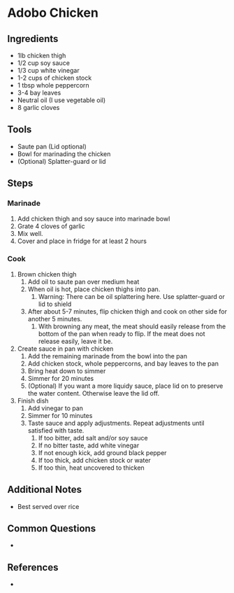 Adobo Chicken
======


## Ingredients
* 1lb chicken thigh
* 1/2 cup soy sauce
* 1/3 cup white vinegar
* 1-2 cups of chicken stock
* 1 tbsp whole peppercorn
* 3-4 bay leaves
* Neutral oil (I use vegetable oil)
* 8 garlic cloves

## Tools
* Saute pan (Lid optional)
* Bowl for marinading the chicken
* (Optional) Splatter-guard or lid

## Steps
### Marinade
1. Add chicken thigh and soy sauce into marinade bowl
1. Grate 4 cloves of garlic
1. Mix well.
1. Cover and place in fridge for at least 2 hours

### Cook
1. Brown chicken thigh
    1. Add oil to saute pan over medium heat
    1. When oil is hot, place chicken thighs into pan.
        1. Warning: There can be oil splattering here. Use splatter-guard or lid to shield
    1. After about 5-7 minutes, flip chicken thigh and cook on other side for another 5 minutes.
        1. With browning any meat, the meat should easily release from the bottom of the pan when ready to flip. If the meat does not release easily, leave it be.
1. Create sauce in pan with chicken
    1. Add the remaining marinade from the bowl into the pan
    1. Add chicken stock, whole peppercorns, and bay leaves to the pan
    1. Bring heat down to simmer
    1. Simmer for 20 minutes
    1. (Optional) If you want a more liquidy sauce, place lid on to preserve the water content. Otherwise leave the lid off.
1. Finish dish
    1. Add vinegar to pan
    1. Simmer for 10 minutes
    1. Taste sauce and apply adjustments. Repeat adjustments until satisfied with taste.
        1. If too bitter, add salt and/or soy sauce
        1. If no bitter taste, add white vinegar
        1. If not enough kick, add ground black pepper
        1. If too thick, add chicken stock or water
        1. If too thin, heat uncovered to thicken

## Additional Notes
* Best served over rice

## Common Questions
*

## References
*
